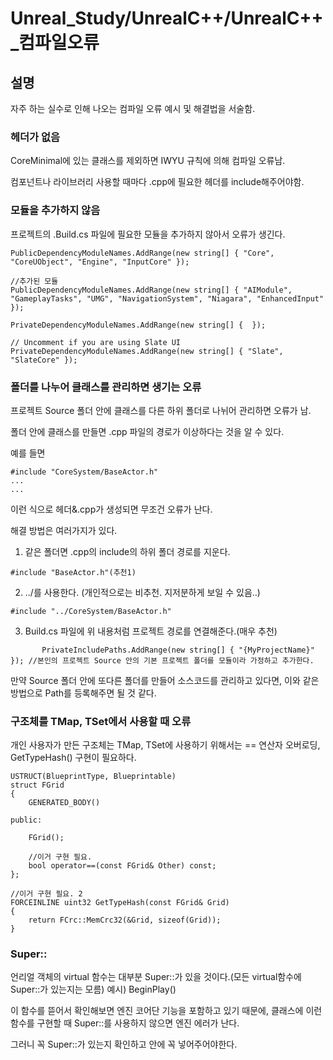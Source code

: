# Unreal_Study/UnrealC++/UnrealC++_컴파일오류
 
## 설명

자주 하는 실수로 인해 나오는 컴파일 오류 예시 및 해결법을 서술함.


### 헤더가 없음

CoreMinimal에 있는 클래스를 제외하면 IWYU 규칙에 의해 컴파일 오류남.

컴포넌트나 라이브러리 사용할 때마다 .cpp에 필요한 헤더를 include해주어야함.

### 모듈을 추가하지 않음

프로젝트의 .Build.cs 파일에 필요한 모듈을 추가하지 않아서 오류가 생긴다.

```
PublicDependencyModuleNames.AddRange(new string[] { "Core", "CoreUObject", "Engine", "InputCore" });

//추가된 모듈
PublicDependencyModuleNames.AddRange(new string[] { "AIModule", "GameplayTasks", "UMG", "NavigationSystem", "Niagara", "EnhancedInput" });

PrivateDependencyModuleNames.AddRange(new string[] {  });

// Uncomment if you are using Slate UI
PrivateDependencyModuleNames.AddRange(new string[] { "Slate", "SlateCore" });
```

### 폴더를 나누어 클래스를 관리하면 생기는 오류

프로젝트 Source 폴더 안에 클래스를 다른 하위 폴더로 나뉘어 관리하면 오류가 남.

폴더 안에 클래스를 만들면 .cpp 파일의 경로가 이상하다는 것을 알 수 있다.

예를 들면

```
#include "CoreSystem/BaseActor.h"
...
...

```

이런 식으로 헤더&.cpp가 생성되면 무조건 오류가 난다.

해결 방법은 여러가지가 있다.

1. 같은 폴더면 .cpp의 include의 하위 폴더 경로를 지운다.
```
#include "BaseActor.h"(추천1)
```

2. ../를 사용한다. (개인적으로는 비추천. 지저분하게 보일 수 있음..)
```
#include "../CoreSystem/BaseActor.h"
```

3. Build.cs 파일에 위 내용처럼 프로젝트 경로를 연결해준다.(매우 추천)
```
       PrivateIncludePaths.AddRange(new string[] { "{MyProjectName}" }); //본인의 프로젝트 Source 안의 기본 프로젝트 폴더를 모듈이라 가정하고 추가한다.
```

만약 Source 폴더 안에 또다른 폴더를 만들어 소스코드를 관리하고 있다면, 이와 같은 방법으로 Path를 등록해주면 될 것 같다.


### 구조체를 TMap, TSet에서 사용할 때 오류

개인 사용자가 만든 구조체는 TMap, TSet에 사용하기 위해서는 == 연산자 오버로딩, GetTypeHash() 구현이 필요하다.

```
USTRUCT(BlueprintType, Blueprintable)
struct FGrid
{
	GENERATED_BODY()

public:

	FGrid();

	//이거 구현 필요.
	bool operator==(const FGrid& Other) const;
};

//이거 구현 필요. 2
FORCEINLINE uint32 GetTypeHash(const FGrid& Grid)
{
	return FCrc::MemCrc32(&Grid, sizeof(Grid));
}

```

### Super::

언리얼 객체의 virtual 함수는 대부분 Super::가 있을 것이다.(모든 virtual함수에 Super::가 있는지는 모름)
예시) BeginPlay()

이 함수를 뜯어서 확인해보면 엔진 코어단 기능을 포함하고 있기 때문에, 클래스에 이런 함수를 구현할 때 Super::를 사용하지 않으면 엔진 에러가 난다.

그러니 꼭 Super::가 있는지 확인하고 안에 꼭 넣어주어야한다.
